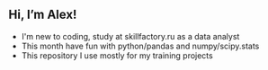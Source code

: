 ## Hi, I’m Alex!
- I'm new to coding, study at skillfactory.ru as a data analyst
- This month have fun with python/pandas and numpy/scipy.stats
- This repository I use mostly for my training projects
